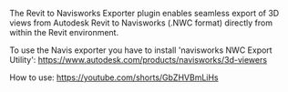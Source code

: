 The Revit to Navisworks Exporter plugin enables seamless export of 3D views from Autodesk Revit to Navisworks (.NWC format) directly from within the Revit environment.


To use the Navis exporter you have to install 'navisworks NWC Export Utility': https://www.autodesk.com/products/navisworks/3d-viewers

How to use: https://youtube.com/shorts/GbZHVBmLiHs
